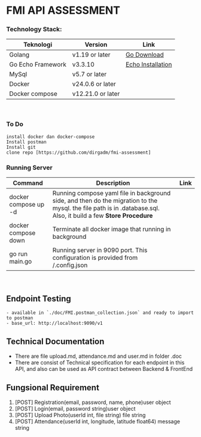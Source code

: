 

# FMI API ASSESSMENT

### Technology Stack:
| Teknologi   | Version | Link |
| ----------- | ---------------- | ------------------- |
| Golang      | v1.19 or later   | [Go Download](https://go.dev/dl)  |
| Go Echo Framework     | v3.3.10     | [Echo Installation](https://echo.labstack.com/guide/#installation) | 
| MySql | v5.7 or later |  |
| Docker | v24.0.6 or later |  |
| Docker compose| v12.21.0 or later |  |
<br>

### To Do
    install docker dan docker-compose
    Install postman
    Install git
    clone repo [https://github.com/dirgadm/fmi-assessment]

### Running Server
| Command   | Description | Link |
| ----------- | ---------------- | ------------------- |
| docker compose up -d      | Running compose yaml file in background side, and then do the migration to the mysql. the file path is in .database.sql. Also, it build a few **Store Procedure**|
| docker compose down      | Terminate all docker image that running in background|
| go run main.go     | Running server in 9090 port. This configuration is provided from /.config.json | 
<br>

## Endpoint Testing 
    - available in `./doc/FMI.postman_collection.json` and ready to import to postman
    - base_url: http://localhost:9090/v1

## Technical Documentation
- There are file upload.md, attendance.md and user.md in folder .doc
- There are consist of Technical specification for each endpoint in this API, and also can be used as API contract between Backend & FrontEnd

## Fungsional Requirement
1. [POST] Registration(email, password, name, phone)user object
2. [POST] Login(email, password string)user object
3. [POST] Upload Photo(userId int, file string) file string
4. [POST] Attendance(userId int, longitude, latitude float64) message string




